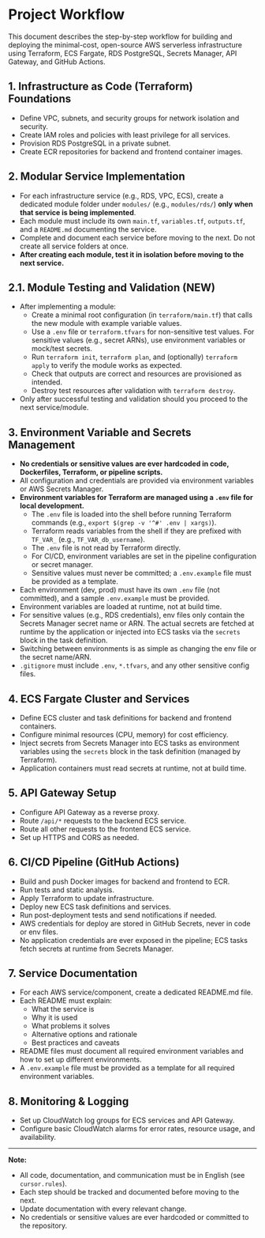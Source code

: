 # Project Workflow

This document describes the step-by-step workflow for building and deploying the minimal-cost, open-source AWS serverless infrastructure using Terraform, ECS Fargate, RDS PostgreSQL, Secrets Manager, API Gateway, and GitHub Actions.

## 1. Infrastructure as Code (Terraform) Foundations
- Define VPC, subnets, and security groups for network isolation and security.
- Create IAM roles and policies with least privilege for all services.
- Provision RDS PostgreSQL in a private subnet.
- Create ECR repositories for backend and frontend container images.

## 2. Modular Service Implementation
- For each infrastructure service (e.g., RDS, VPC, ECS), create a dedicated module folder under `modules/` (e.g., `modules/rds/`) **only when that service is being implemented**.
- Each module must include its own `main.tf`, `variables.tf`, `outputs.tf`, and a `README.md` documenting the service.
- Complete and document each service before moving to the next. Do not create all service folders at once.
- **After creating each module, test it in isolation before moving to the next service.**

## 2.1. Module Testing and Validation (NEW)
- After implementing a module:
  - Create a minimal root configuration (in `terraform/main.tf`) that calls the new module with example variable values.
  - Use a `.env` file or `terraform.tfvars` for non-sensitive test values. For sensitive values (e.g., secret ARNs), use environment variables or mock/test secrets.
  - Run `terraform init`, `terraform plan`, and (optionally) `terraform apply` to verify the module works as expected.
  - Check that outputs are correct and resources are provisioned as intended.
  - Destroy test resources after validation with `terraform destroy`.
- Only after successful testing and validation should you proceed to the next service/module.

## 3. Environment Variable and Secrets Management
- **No credentials or sensitive values are ever hardcoded in code, Dockerfiles, Terraform, or pipeline scripts.**
- All configuration and credentials are provided via environment variables or AWS Secrets Manager.
- **Environment variables for Terraform are managed using a `.env` file for local development.**
  - The `.env` file is loaded into the shell before running Terraform commands (e.g., `export $(grep -v '^#' .env | xargs)`).
  - Terraform reads variables from the shell if they are prefixed with `TF_VAR_` (e.g., `TF_VAR_db_username`).
  - The `.env` file is not read by Terraform directly.
  - For CI/CD, environment variables are set in the pipeline configuration or secret manager.
  - Sensitive values must never be committed; a `.env.example` file must be provided as a template.
- Each environment (dev, prod) must have its own `.env` file (not committed), and a sample `.env.example` must be provided.
- Environment variables are loaded at runtime, not at build time.
- For sensitive values (e.g., RDS credentials), env files only contain the Secrets Manager secret name or ARN. The actual secrets are fetched at runtime by the application or injected into ECS tasks via the `secrets` block in the task definition.
- Switching between environments is as simple as changing the env file or the secret name/ARN.
- `.gitignore` must include `.env`, `*.tfvars`, and any other sensitive config files.

## 4. ECS Fargate Cluster and Services
- Define ECS cluster and task definitions for backend and frontend containers.
- Configure minimal resources (CPU, memory) for cost efficiency.
- Inject secrets from Secrets Manager into ECS tasks as environment variables using the `secrets` block in the task definition (managed by Terraform).
- Application containers must read secrets at runtime, not at build time.

## 5. API Gateway Setup
- Configure API Gateway as a reverse proxy.
- Route `/api/*` requests to the backend ECS service.
- Route all other requests to the frontend ECS service.
- Set up HTTPS and CORS as needed.

## 6. CI/CD Pipeline (GitHub Actions)
- Build and push Docker images for backend and frontend to ECR.
- Run tests and static analysis.
- Apply Terraform to update infrastructure.
- Deploy new ECS task definitions and services.
- Run post-deployment tests and send notifications if needed.
- AWS credentials for deploy are stored in GitHub Secrets, never in code or env files.
- No application credentials are ever exposed in the pipeline; ECS tasks fetch secrets at runtime from Secrets Manager.

## 7. Service Documentation
- For each AWS service/component, create a dedicated README.md file.
- Each README must explain:
  - What the service is
  - Why it is used
  - What problems it solves
  - Alternative options and rationale
  - Best practices and caveats
- README files must document all required environment variables and how to set up different environments.
- A `.env.example` file must be provided as a template for all required environment variables.

## 8. Monitoring & Logging
- Set up CloudWatch log groups for ECS services and API Gateway.
- Configure basic CloudWatch alarms for error rates, resource usage, and availability.

---

**Note:**
- All code, documentation, and communication must be in English (see `cursor.rules`).
- Each step should be tracked and documented before moving to the next.
- Update documentation with every relevant change.
- No credentials or sensitive values are ever hardcoded or committed to the repository. 